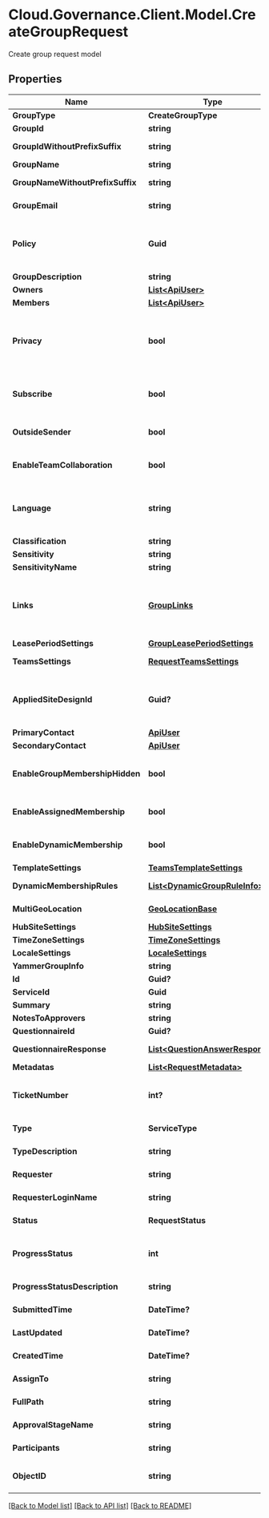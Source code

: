 # Cloud.Governance.Client.Model.CreateGroupRequest
Create group request model
## Properties

Name | Type | Description | Notes
------------ | ------------- | ------------- | -------------
**GroupType** | **CreateGroupType** | Group type | [optional] 
**GroupId** | **string** | An entire group ID | [optional] 
**GroupIdWithoutPrefixSuffix** | **string** | Group ID (without prefix and suffix) | [optional] 
**GroupName** | **string** | An entire group name | [optional] 
**GroupNameWithoutPrefixSuffix** | **string** | Group name (without prefix and suffix) | [optional] 
**GroupEmail** | **string** | Group e-mail address | [optional] [readonly] 
**Policy** | **Guid** | The ID of a group policy. You can get IDs and names of all available policies by invoking the GetCreateGroupServiceApi. | [optional] 
**GroupDescription** | **string** | Group description | [optional] 
**Owners** | [**List&lt;ApiUser&gt;**](ApiUser.md) | Group owners | [optional] 
**Members** | [**List&lt;ApiUser&gt;**](ApiUser.md) | Group members | [optional] 
**Privacy** | **bool** | The privacy settings of a group. Whether to allow anyone can see group content or only allow members to see group content. | [optional] [default to false]
**Subscribe** | **bool** | Whether to allow group members to receive copies of group conversations and events. | [optional] [default to false]
**OutsideSender** | **bool** | Whether to allow users outside the organization to send e-mails to groups. | [optional] [default to false]
**EnableTeamCollaboration** | **bool** | Enable a team for the group. | [optional] [default to false]
**Language** | **string** | The language of a group. You can get IDs and names of all available languages by invoking the GetCreateGroupServiceApi. | [optional] 
**Classification** | **string** | Group classification | [optional] 
**Sensitivity** | **string** | Group sensitive lable id | [optional] 
**SensitivityName** | **string** | Group sensitive lable name | [optional] 
**Links** | [**GroupLinks**](GroupLinks.md) | Links of the group related objects. You can get IDs and names of all group related objects by invoking the GetCreateGroupServiceApi. | [optional] [readonly] 
**LeasePeriodSettings** | [**GroupLeasePeriodSettings**](GroupLeasePeriodSettings.md) | Group lease period settings | [optional] 
**TeamsSettings** | [**RequestTeamsSettings**](RequestTeamsSettings.md) | Team members permission settings | [optional] 
**AppliedSiteDesignId** | **Guid?** | The ID of the group team site design. You can get IDs and names of all group team sites by invoking the GetCreateGroupServiceApi. | [optional] 
**PrimaryContact** | [**ApiUser**](ApiUser.md) | Primary group contact | [optional] 
**SecondaryContact** | [**ApiUser**](ApiUser.md) | Secondary group contact | [optional] 
**EnableGroupMembershipHidden** | **bool** | Whether to hide the group members from users who are not members of the group. | [optional] [default to false]
**EnableAssignedMembership** | **bool** | Whether to allow to copy team members from existing teams. | [optional] [default to false]
**EnableDynamicMembership** | **bool** | Whether to use dynamic membership rules to get group members. | [optional] [default to false]
**TemplateSettings** | [**TeamsTemplateSettings**](TeamsTemplateSettings.md) | Teams template settings | [optional] 
**DynamicMembershipRules** | [**List&lt;DynamicGroupRuleInfo&gt;**](DynamicGroupRuleInfo.md) | Dynamic group membership rules | [optional] 
**MultiGeoLocation** | [**GeoLocationBase**](GeoLocationBase.md) | Multi-geo locations settings | [optional] 
**HubSiteSettings** | [**HubSiteSettings**](HubSiteSettings.md) | Hub site settings | [optional] 
**TimeZoneSettings** | [**TimeZoneSettings**](TimeZoneSettings.md) | TimeZone Settings | [optional] 
**LocaleSettings** | [**LocaleSettings**](LocaleSettings.md) | Locale Settings | [optional] 
**YammerGroupInfo** | **string** | Yammer community info | [optional] 
**Id** | **Guid?** | Id of request. | [optional] 
**ServiceId** | **Guid** | Id of service. | [optional] 
**Summary** | **string** | Summary of request. | [optional] 
**NotesToApprovers** | **string** | Notes to approvers. | [optional] 
**QuestionnaireId** | **Guid?** | Id of questionnaire | [optional] 
**QuestionnaireResponse** | [**List&lt;QuestionAnswerResponse&gt;**](QuestionAnswerResponse.md) | Questionnaire question and answer of request. | [optional] 
**Metadatas** | [**List&lt;RequestMetadata&gt;**](RequestMetadata.md) | Metadata of request. | [optional] 
**TicketNumber** | **int?** | Ticket number of request. | [optional] [readonly] [default to 0]
**Type** | **ServiceType** | Service type of request. | [optional] [readonly] 
**TypeDescription** | **string** | Service type description of request. | [optional] [readonly] 
**Requester** | **string** | Requester display name. | [optional] [readonly] 
**RequesterLoginName** | **string** | Requester login name. | [optional] [readonly] 
**Status** | **RequestStatus** | Status of request. | [optional] [readonly] 
**ProgressStatus** | **int** | Progress status of request. | [optional] [readonly] [default to 0]
**ProgressStatusDescription** | **string** | Progress status description of request. | [optional] [readonly] 
**SubmittedTime** | **DateTime?** | Submitted time of request. | [optional] [readonly] 
**LastUpdated** | **DateTime?** | Last updated time of request. | [optional] [readonly] 
**CreatedTime** | **DateTime?** | Created time of request. | [optional] [readonly] 
**AssignTo** | **string** | Task assignee of request. | [optional] [readonly] 
**FullPath** | **string** | Object full path of request. | [optional] [readonly] 
**ApprovalStageName** | **string** | Approval stage name of request. | [optional] [readonly] 
**Participants** | **string** | Participants of request. | [optional] [readonly] 
**ObjectID** | **string** | Object full path/email/private channel of request. | [optional] [readonly] 

[[Back to Model list]](../README.md#documentation-for-models) [[Back to API list]](../README.md#documentation-for-api-endpoints) [[Back to README]](../README.md)

